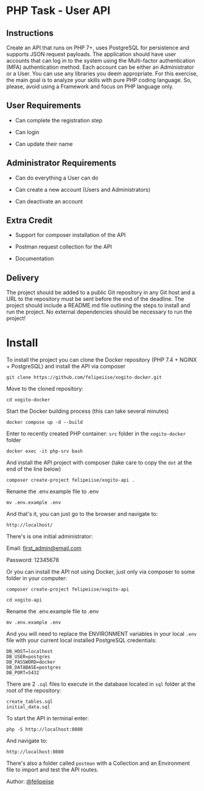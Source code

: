 # PHP Task - User API

## Instructions

Create an API that runs on PHP 7+, uses PostgreSQL for persistence and supports JSON request payloads. The application should have user accounts that can log in to the system using the Multi-factor authentication (MFA) authentication method. Each account can be either an Administrator or a User.
You can use any libraries you deem appropriate. For this exercise, the main goal is to analyze your skills with pure PHP coding language. So, please, avoid using a Framework and focus on PHP language only.

## User Requirements
* Can complete the registration step

* Can login

* Can update their name

## Administrator Requirements
* Can do everything a User can do

* Can create a new account (Users and Administrators)

* Can deactivate an account

## Extra Credit
* Support for composer installation of the API

* Postman request collection for the API

* Documentation

## Delivery

The project should be added to a public Git repository in any Git host and a URL to the repository must be sent before the end of the deadline. The project should include a README.md file outlining the steps to install and run the project. No external dependencies should be necessary to run the project!

# Install

To install the project you can clone the Docker repository (PHP 7.4 + NGINX + PostgreSQL) and install the API via composer

```
git clone https://github.com/felipeiise/xogito-docker.git
```
Move to the cloned repository:
```
cd xogito-docker
```
Start the Docker building process (this can take several minutes)
```
docker compose up -d --build
```
Enter to recently created PHP container: `src` folder in the `xogito-docker` folder
```
docker exec -it php-srv bash
```
And install the API project with composer (take care to copy the `dot` at the end of the line below)
```
composer create-project felipeiise/xogito-api .
```
Rename the .env.example file to .env
```
mv .env.example .env
```
And that's it, you can just go to the browser and navigate to:

```
http://localhost/
```

There's is one initial administrator:

Email: first_admin@email.com

Password: 12345678



Or you can install the API not using Docker, just only via composer to some folder in your computer:
```
composer create-project felipeiise/xogito-api
```
```
cd xogito-api
```
Rename the .env.example file to .env
```
mv .env.example .env
```

And you will need to replace the ENVIRONMENT variables in your local `.env` file with your current local installed PostgreSQL credentials:
```
DB_HOST=localhost
DB_USER=postgres
DB_PASSWORD=docker
DB_DATABASE=postgres
DB_PORT=5432
```

There are 2 `.sql` files to execute in the database located in `sql` folder at the root of the repository:
```
create_tables.sql
initial_data.sql
```

To start the API in terminal enter:

```
php -S http://localhost:8080
```

And navigate to:
```
http://localhost:8080
```
There's also a folder called `postman` with a Collection and an Environment file to import and test the API routes.

Author: [@felipeiise](https://github.com/felipeiise)
